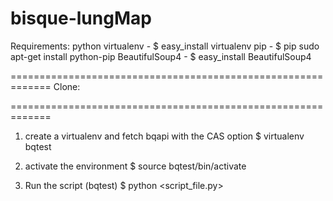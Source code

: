 # bisque-lungMap

Requirements:
python
virtualenv - $ easy_install virtualenv
pip - $ pip sudo apt-get install python-pip
BeautifulSoup4 - $ easy_install BeautifulSoup4

=============================================================
Clone:


=============================================================

1.  create a virtualenv and fetch bqapi with the CAS option
$ virtualenv bqtest

2. activate the environment
$ source bqtest/bin/activate 

3. Run the script 
(bqtest) $ python <script_file.py>